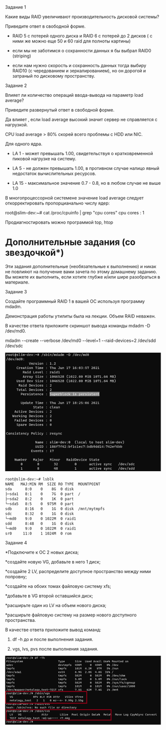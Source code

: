 Задание 1

Какие виды RAID увеличивают производительность дисковой системы?

Приведите ответ в свободной форме.

* RAID 5 c потерей одного диска и RAID 6 с потерей до 2 дисков ( с ними же можно еще 50 и 60 raid для полноты картины)

* если мы не заботимся о сохранности данных я бы выбрал RAID0 (striping)

* если нам нужно скорость и сохранность данных тогда выбиру RAID10 (с чередованием и зеркалированием), но он дорогой и затраный по дисковому пространству.

Задание 2

Влияет ли количество операций ввода-вывода на параметр load average?

Приведите развернутый ответ в свободной форме.

Да влияет , если load average высокий значит сервер не справляется с нагрузкой.

CPU load average > 80% скорей всего проблемы с HDD или NIC.

Для одного ядра.

* LA 1 - может превышать 1.00, свидетельствуя о кратковременной пиковой нагрузке на систему.

* LA 5 - не должен превышать 1.00, в противном случае налицо явный недостаток вычислительных ресурсов.

* LA 15 - максимальное значение 0.7 - 0.8, но в любом случае не выше 1.0

В многопроцессорной системене значение  load average следует откорректировать пропорцианально числу ядер:

root@slim-dev:~# cat /proc/cpuinfo | grep "cpu cores"
cpu cores       : 1

Продиагностировать можно программой top, htop

<h1>Дополнительные задания (со звездочкой*)</h1>

Эти задания дополнительные (необязательные к выполнению) и никак не повлияют на получение вами зачета по этому домашнему заданию. Вы можете их выполнить, если хотите глубже и/или шире разобраться в материале.

Задание 3

Создайте программный RAID 1 в вашей ОС используя программу mdadm.

Демонстрация работы утилиты была на лекции. Объем RAID неважен.

В качестве ответа приложите скриншот вывода команды mdadm -D /dev/md0.

   mdadm --create --verbose /dev/md0 --level=1  --raid-devices=2 /dev/sdd /dev/sdc

![alt tag](https://github.com/avo1yanskiy/slin-homeworks/blob/main/image/Screenshot_11.png " RAID")


```
root@slim-dev:~# lsblk
NAME   MAJ:MIN RM  SIZE RO TYPE  MOUNTPOINT
sda      8:0    0    8G  0 disk
├─sda1   8:1    0    7G  0 part  /
├─sda2   8:2    0    1K  0 part
└─sda5   8:5    0  975M  0 part
sdb      8:16   0    1G  0 disk  /mnt/mytmpfs
sdc      8:32   0    1G  0 disk
└─md0    9:0    0 1022M  0 raid1
sdd      8:48   0    1G  0 disk
└─md0    9:0    0 1022M  0 raid1
sr0     11:0    1 1024M  0 rom

```
Задание 4

*Подключите к ОС 2 новых диска;

*создайте новую VG, добавьте в него 1 диск;

*создайте 2 LV, распределите доступное пространство между ними попровну;

*создайте на обоих томах файловую систему xfs;

*добавьте в VG второй оставшийся диск;

*расширьте один из LV на объем нового диска;

*расширьте файловую систему на размер нового доступного пространства.

В качестве ответа приложите вывод команд:

1) df -h до и после выполнения задания.

2) vgs, lvs, pvs после выполнения задания.

![alt tag](https://github.com/avo1yanskiy/slin-homeworks/blob/main/image/Screenshot_14.png " LVM2")